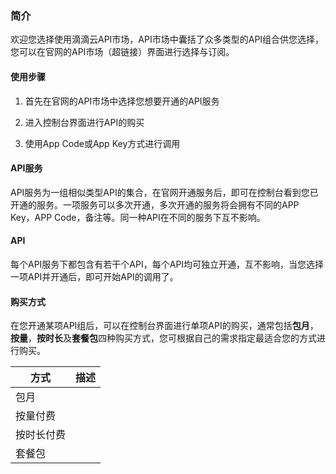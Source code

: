 ### 简介

欢迎您选择使用滴滴云API市场，API市场中囊括了众多类型的API组合供您选择，您可以在官网的API市场（超链接）界面进行选择与订阅。

#### 使用步骤

1. 首先在官网的API市场中选择您想要开通的API服务 

2. 进入控制台界面进行API的购买
3. 使用App Code或App Key方式进行调用

#### API服务

API服务为一组相似类型API的集合，在官网开通服务后，即可在控制台看到您已开通的服务。一项服务可以多次开通，多次开通的服务将会拥有不同的APP Key，APP Code，备注等。同一种API在不同的服务下互不影响。

#### API

每个API服务下都包含有若干个API，每个API均可独立开通，互不影响，当您选择一项API并开通后，即可开始API的调用了。



#### 购买方式

在您开通某项API组后，可以在控制台界面进行单项API的购买，通常包括**包月**，**按量**，**按时长**及**套餐包**四种购买方式，您可根据自己的需求指定最适合您的方式进行购买。

| 方式       | 描述 |
| ---------- | ---- |
| 包月       |      |
| 按量付费   |      |
| 按时长付费 |      |
| 套餐包     |      |
